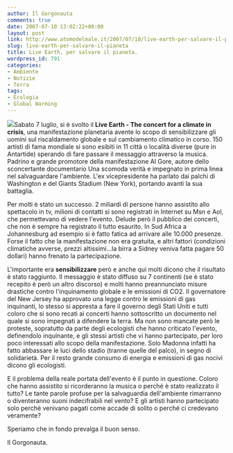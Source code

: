 ```yaml
---
author: Il Gorgonauta
comments: true
date: 2007-07-10 13:02:22+00:00
layout: post
link: http://www.atomodelmale.it/2007/07/10/live-earth-per-salvare-il-pianeta/
slug: live-earth-per-salvare-il-pianeta
title: Live Earth, per salvare il pianeta.
wordpress_id: 791
categories:
- Ambiente
- Notizie
- Terra
tags:
- Ecologia
- Global Warming
---
```


![](http://www.atomodelmale.it/wp-content/uploads/2008/10/earth.jpg)Sabato 7 luglio, si è svolto il **Live Earth - The concert for a climate in crisis**, una manifestazione planetaria avente lo scopo di sensibilizzare gli uomini sul  riscaldamento globale e sul cambiamento climatico in corso. 150 artisti di fama mondiale si sono esibiti in 11 città o località diverse (pure in Antartide) sperando di fare passare il messaggio attraverso la musica. Padrino e grande promotore della manifestazione Al Gore, autore dello sconcertante documentario Una scomoda verità e impegnato in prima linea nel salvaguardare l'ambiente. L'ex vicepresidente ha parlato dai palchi di Washington e del Giants Stadium (New York), portando avanti la sua battaglia.

Per molti è stato un successo. 2 miliardi di persone hanno assistito allo spettacolo in tv, milioni di contatti si sono registrati in Internet su Msn e Aol, che permettevano di vedere l'evento. Delude però il pubblico dei concerti, che non è sempre ha registrato il tutto esaurito. In Sud Africa a Johannesburg ad esempio si è fatto fatica ad arrivare alle 10.000 presenze. Forse il fatto che la manifestazione non era gratuita, e altri fattori (condizioni climatiche avverse, prezzi altissimi...la birra a Sidney veniva fatta pagare 50 dollari) hanno frenato la partecipazione.

<!-- more -->


L'importante era **sensibilizzare** però e anche qui molti dicono che il risultato è stato raggiunto. Il messaggio è stato diffuso su 7 continenti (se è stato recepito è però un altro discorso) e molti hanno preannunciato misure drastiche contro l'inquinamento globale e le emissioni di CO2. Il governatore del New Jersey ha approvato una legge contro le emissioni di gas inquinanti, lo stesso si appresta a fare il governo degli Stati Uniti e tutti coloro che si sono recati ai concerti hanno sottoscritto un documento nel quale si sono impegnati a difendere la terra. Ma non sono mancate però le proteste, sopratutto da parte degli ecologisti che hanno criticato l'evento, definendolo inquinante, e gli stessi artisti che vi hanno partecipato, per loro poco interessati allo scopo della manifestazione. Solo Madonna infatti ha fatto abbassare le luci dello stadio (tranne quelle del palco), in segno di solidarietà. Per il resto grande consumo di energia e emissioni di gas nocivi dicono gli ecologisti.

E il problema della reale portata dell'evento è il punto in questione. Coloro che hanno assistito si ricorderanno la musica o perché è stato realizzato il tutto? Le tante parole profuse per la salvaguardia dell'ambiente rimarranno o diventeranno suoni indecifrabili nel vento? E gli artisti hanno partecipato solo perché venivano pagati come accade di solito o perché ci credevano veramente?

Speriamo che in fondo prevalga il buon senso.

Il Gorgonauta.
